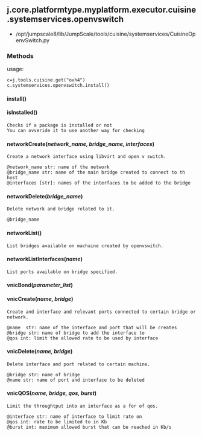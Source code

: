 <!-- toc -->
## j.core.platformtype.myplatform.executor.cuisine.systemservices.openvswitch

- /opt/jumpscale8/lib/JumpScale/tools/cuisine/systemservices/CuisineOpenvSwitch.py

### Methods

usage:

```
c=j.tools.cuisine.get("ovh4")
c.systemservices.openvswitch.install()
```

#### install() 

#### isInstalled() 

```
Checks if a package is installed or not
You can ovveride it to use another way for checking

```

#### networkCreate(*network_name, bridge_name, interfaces*) 

```
Create a network interface using libvirt and open v switch.

@network_name str: name of the network
@bridge_name str: name of the main bridge created to connect to th host
@interfaces [str]: names of the interfaces to be added to the bridge

```

#### networkDelete(*bridge_name*) 

```
Delete network and bridge related to it.

@bridge_name

```

#### networkList() 

```
List bridges available on machaine created by openvswitch.

```

#### networkListInterfaces(*name*) 

```
List ports available on bridge specified.

```

#### vnicBond(*parameter_list*) 

#### vnicCreate(*name, bridge*) 

```
Create and interface and relevant ports connected to certain bridge or network.

@name  str: name of the interface and port that will be creates
@bridge str: name of bridge to add the interface to
@qos int: limit the allowed rate to be used by interface

```

#### vnicDelete(*name, bridge*) 

```
Delete interface and port related to certain machine.

@bridge str: name of bridge
@name str: name of port and interface to be deleted

```

#### vnicQOS(*name, bridge, qos, burst*) 

```
Limit the throughtput into an interface as a for of qos.

@interface str: name of interface to limit rate on
@qos int: rate to be limited to in Kb
@burst int: maximum allowed burst that can be reached in Kb/s

```

